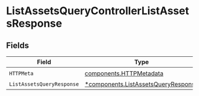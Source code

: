 # ListAssetsQueryControllerListAssetsResponse


## Fields

| Field                                                                                     | Type                                                                                      | Required                                                                                  | Description                                                                               |
| ----------------------------------------------------------------------------------------- | ----------------------------------------------------------------------------------------- | ----------------------------------------------------------------------------------------- | ----------------------------------------------------------------------------------------- |
| `HTTPMeta`                                                                                | [components.HTTPMetadata](../../models/components/httpmetadata.md)                        | :heavy_check_mark:                                                                        | N/A                                                                                       |
| `ListAssetsQueryResponse`                                                                 | [*components.ListAssetsQueryResponse](../../models/components/listassetsqueryresponse.md) | :heavy_minus_sign:                                                                        | N/A                                                                                       |